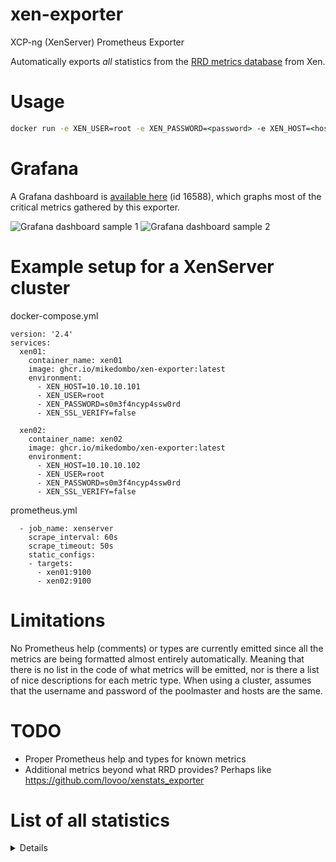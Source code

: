 # xen-exporter
 XCP-ng (XenServer) Prometheus Exporter

Automatically exports _all_ statistics from the [RRD metrics database](https://xapi-project.github.io/xen-api/metrics.html) from Xen.

# Usage

```cmd
docker run -e XEN_USER=root -e XEN_PASSWORD=<password> -e XEN_HOST=<host> -e XEN_SSL_VERIFY=true -p 9100:9100 --rm ghcr.io/mikedombo/xen-exporter:latest
```

# Grafana
A Grafana dashboard is [available here](https://grafana.com/grafana/dashboards/16588) (id 16588), which graphs most of the critical metrics
gathered by this exporter.

![Grafana dashboard sample 1](https://grafana.com/api/dashboards/16588/images/12479/image)
![Grafana dashboard sample 2](https://grafana.com/api/dashboards/16588/images/12482/image)



# Example setup for a XenServer cluster

docker-compose.yml

```
version: '2.4'
services:
  xen01:
    container_name: xen01
    image: ghcr.io/mikedombo/xen-exporter:latest
    environment:
      - XEN_HOST=10.10.10.101
      - XEN_USER=root
      - XEN_PASSWORD=s0m3f4ncyp4ssw0rd
      - XEN_SSL_VERIFY=false

  xen02:
    container_name: xen02
    image: ghcr.io/mikedombo/xen-exporter:latest
    environment:
      - XEN_HOST=10.10.10.102
      - XEN_USER=root
      - XEN_PASSWORD=s0m3f4ncyp4ssw0rd
      - XEN_SSL_VERIFY=false
```

prometheus.yml

```
  - job_name: xenserver
    scrape_interval: 60s
    scrape_timeout: 50s
    static_configs:
    - targets:
      - xen01:9100
      - xen02:9100
```

# Limitations

No Prometheus help (comments) or types are currently emitted since all the metrics are being formatted almost entirely automatically.
Meaning that there is no list in the code of what metrics will be emitted, nor is there a list of nice descriptions for each metric type.
When using a cluster, assumes that the username and password of the poolmaster and hosts are the same.

# TODO
- Proper Prometheus help and types for known metrics
- Additional metrics beyond what RRD provides? Perhaps like https://github.com/lovoo/xenstats_exporter
# List of all statistics
<details>

- xen_host_avgqu_sz
- xen_host_cpu
- xen_host_cpu_avg
- xen_host_cpu_avg_freq
- xen_host_cpu_c0
- xen_host_cpu_c1
- xen_host_cpu_p0
- xen_host_cpu_p1
- xen_host_cpu_p2
- xen_host_inflight
- xen_host_io_throughput_read
- xen_host_io_throughput_total
- xen_host_io_throughput_write
- xen_host_iops_read
- xen_host_iops_total
- xen_host_iops_write
- xen_host_iowait
- xen_host_latency
- xen_host_loadavg
- xen_host_memory_free_kib
- xen_host_memory_reclaimed
- xen_host_memory_reclaimed_max
- xen_host_memory_total_kib
- xen_host_pif_rx
- xen_host_pif_tx
- xen_host_pool_session_count
- xen_host_pool_task_count
- xen_host_read
- xen_host_read_latency
- xen_host_sr_cache_hits
- xen_host_sr_cache_misses
- xen_host_sr_cache_size
- xen_host_tapdisks_in_low_memory_mode
- xen_host_write
- xen_host_write_latency
- xen_host_xapi_allocation_kib
- xen_host_xapi_free_memory_kib
- xen_host_xapi_live_memory_kib
- xen_host_xapi_memory_usage_kib
- xen_host_xapi_open_fds
- xen_vm_cpu
- xen_vm_memory
- xen_vm_memory_internal_free
- xen_vm_memory_target
- xen_vm_vbd_avgqu_sz
- xen_vm_vbd_inflight
- xen_vm_vbd_io_throughput_read
- xen_vm_vbd_io_throughput_total
- xen_vm_vbd_io_throughput_write
- xen_vm_vbd_iops_read
- xen_vm_vbd_iops_total
- xen_vm_vbd_iops_write
- xen_vm_vbd_iowait
- xen_vm_vbd_latency
- xen_vm_vbd_read
- xen_vm_vbd_read_latency
- xen_vm_vbd_write
- xen_vm_vbd_write_latency
- xen_vm_vif_rx
- xen_vm_vif_tx
- xen_collector_duration_seconds
</details>
